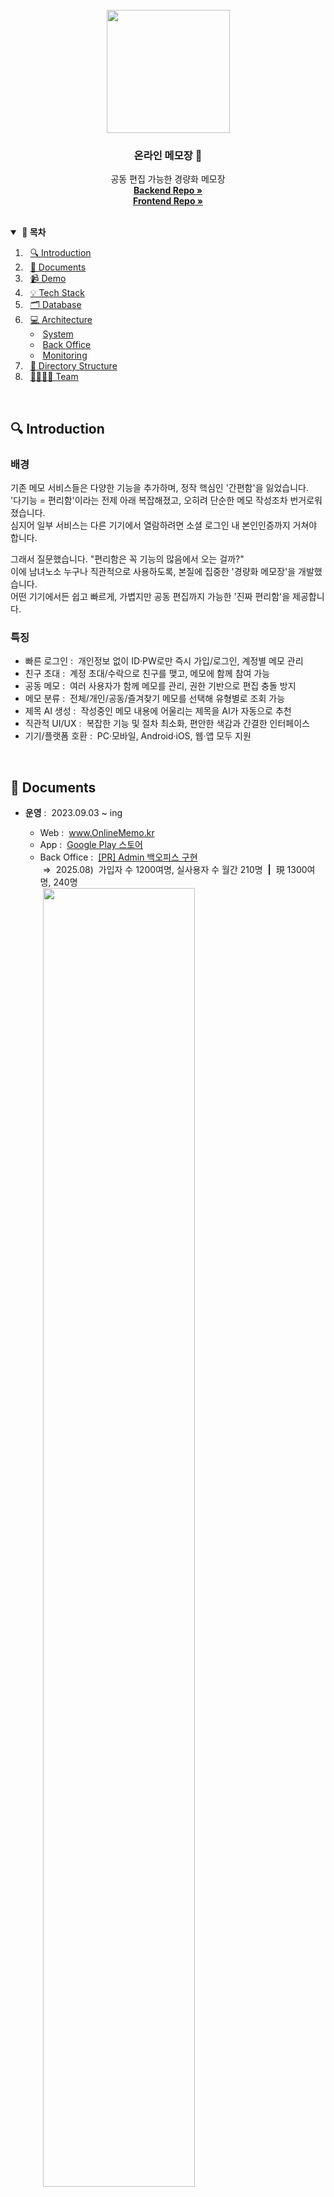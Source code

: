 <br>
<div align="center">
  <img src="https://github.com/user-attachments/assets/dd0f3082-61fb-44ed-8518-e6cef8754361" width="197" />
  <h3 align="center">온라인 메모장 📝</h3>
  <p align="center">
    공동 편집 가능한 경량화 메모장<br>
    <a href="https://github.com/OnlineMemo/backend"><strong>Backend Repo »</strong></a><br>
    <a href="https://github.com/OnlineMemo/frontend-web"><strong>Frontend Repo »</strong></a>
    <!-- <a href="https://github.com/orgs/OnlineMemo/repositories?q=sort%3Aname-asc"><strong>FullStack Repo »</strong></a> -->
    <!-- <a href="https://github.com/OnlineMemo/backend"><strong>Backend - Refactor Ver.2 »</strong></a> -->
  </p>
</div>
<br>

<details open>
  <summary><strong>&nbsp;📖&nbsp;목차</strong></summary>

1. &nbsp;&nbsp;[🔍 Introduction](#-introduction)
2. &nbsp;&nbsp;[📄 Documents](#-documents)
3. &nbsp;&nbsp;[📹 Demo](#-demo)
4. &nbsp;&nbsp;[💡 Tech Stack](#-tech-stack)
5. &nbsp;&nbsp;[🗂️ Database](#%EF%B8%8F-database)
6. &nbsp;&nbsp;[💻 Architecture](#-architecture)
   - &nbsp;[System](#system)
   - &nbsp;[Back Office](#back-office)
   - &nbsp;[Monitoring](#monitoring)
7. &nbsp;&nbsp;[📂 Directory Structure](#-directory-structure)
8. &nbsp;&nbsp;[👨‍👩‍👧‍👧 Team](#%E2%80%8D%E2%80%8D%E2%80%8D-team-full-stack)
</details>
<br>



## 🔍 Introduction

### 배경
기존 메모 서비스들은 다양한 기능을 추가하며, 정작 핵심인 '간편함'을 잃었습니다.<br>
'다기능 = 편리함'이라는 전제 아래 복잡해졌고, 오히려 단순한 메모 작성조차 번거로워졌습니다.<br>
심지어 일부 서비스는 다른 기기에서 열람하려면 소셜 로그인 내 본인인증까지 거쳐야 합니다.

그래서 질문했습니다. "편리함은 꼭 기능의 많음에서 오는 걸까?"<br>
이에 남녀노소 누구나 직관적으로 사용하도록, 본질에 집중한 '경량화 메모장'을 개발했습니다.<br>
어떤 기기에서든 쉽고 빠르게, 가볍지만 공동 편집까지 가능한 '진짜 편리함'을 제공합니다.

### 특징
- 빠른 로그인&nbsp;:&nbsp;&nbsp;개인정보 없이 ID·PW로만 즉시 가입/로그인, 계정별 메모 관리
- 친구 초대&nbsp;:&nbsp;&nbsp;계정 초대/수락으로 친구를 맺고, 메모에 함께 참여 가능
- 공동 메모&nbsp;:&nbsp;&nbsp;여러 사용자가 함께 메모를 관리, 권한 기반으로 편집 충돌 방지
- 메모 분류&nbsp;:&nbsp;&nbsp;전체/개인/공동/즐겨찾기 메모를 선택해 유형별로 조회 가능
- 제목 AI 생성&nbsp;:&nbsp;&nbsp;작성중인 메모 내용에 어울리는 제목을 AI가 자동으로 추천
- 직관적 UI/UX&nbsp;:&nbsp;&nbsp;복잡한 기능 및 절차 최소화, 편안한 색감과 간결한 인터페이스
- 기기/플랫폼 호환&nbsp;:&nbsp;&nbsp;PC·모바일, Android·iOS, 웹·앱 모두 지원
<br>

<!--
### 주제 선정
기존의 메모장들에는 잡다한 많은 기능들이 탑재되어있어, 사용에 어려움을 느꼈습니다. <br>
이에 본연의 기능을 살리고, 남녀노소 누구나 쉽게 이용 가능한 경량화 메모장을 제공합니다.

### 특징
- 불필요한 기능을 제거하고, 간편하고 직관적인 디자인으로 주요 기능의 접근성을 높였습니다. <br>
또한 눈이 편안한 색감을 선정하여 심플하게 디자인하였습니다.
- 개인정보 필요없이 생성할 id와 pw만 입력하여, 쉽고 빠르게 회원가입이 가능합니다. <br>
이로써 회원가입의 거부감을 줄이고, 어느 기기에서든지 접속하여 계정별로 메모를 관리할 수 있습니다.
- 여러 사람이 공동으로 메모를 편집 및 관리할 수 있는 '공동 메모' 기능을 추가하였습니다. <br>
대학생 팀플이나 회의 내용 작성으로도 적합합니다.
- 광고 삽입은 접근성을 떨어뜨리기에, 수익창출 없이 무료로 이용 가능하도록 하였습니다.
<br>
-->



## 📄 Documents

- <strong>운영</strong>&nbsp;:&nbsp;&nbsp;2023.09.03 ~ ing
  - Web&nbsp;:&nbsp;&nbsp;<a href="https://www.onlinememo.kr">www.OnlineMemo.kr</a>
  - App&nbsp;:&nbsp;&nbsp;<a href="https://play.google.com/store/apps/details?id=com.shj.onlinememo">Google Play 스토어</a>
  - Back Office&nbsp;:&nbsp;&nbsp;<a href="https://github.com/OnlineMemo/backend/pull/9">[PR] Admin 백오피스 구현</a><br>&nbsp;⇒&nbsp;&nbsp;2025.08)&nbsp;&nbsp;가입자 수 1200여명, 실사용자 수 월간 210명&nbsp;&nbsp;**|**&nbsp;&nbsp;現 1300여명, 240명<br>&nbsp;<img src="https://github.com/user-attachments/assets/52bf97bc-8fbf-4d35-b257-6d74a35485d4" width="73%" />

- #### [BE] API 명세서
  - <details><summary>&nbsp;Swagger API 명세서</summary><br><img src="https://github.com/user-attachments/assets/8683c9e2-2694-4482-ac6a-81e58eb3fa41" width="70%" /></details> 

- #### [BE] 성능 개선기 📝
  - [깃허브]&nbsp;&nbsp;<a href="https://github.com/OnlineMemo/backend">Backend 대규모 리팩토링 - DB 재설계 · Query 튜닝 · API 다중호출 개선</a>
  - [블로그]&nbsp;&nbsp;<a href="https://velog.io/@tkguswls1106/JPA-Auditing-%EC%B6%94%EC%A0%81-%EB%B2%97%EC%96%B4%EB%82%98%EA%B8%B0-LastModifiedDate-%EC%97%85%EB%8D%B0%EC%9D%B4%ED%8A%B8-%EB%B0%A9%EC%A7%80">Auditing 추적 벗어나기 (@LastModifiedDate 업데이트 방지)</a>
  - [PR]&nbsp;&nbsp;<a href="https://github.com/OnlineMemo/backend/pull/5">동시성 제어 - Redis Lettuce 분산 락 · MySQL 낙관적 락 · Transaction 분리</a>
  - [PR]&nbsp;&nbsp;<a href="https://github.com/OnlineMemo/backend/pull/11">OpenAI - 메모 제목 AI 자동 생성기능 구현</a>

- #### [FE] 성능 개선기 📝
  - [깃허브]&nbsp;&nbsp;<a href="https://github.com/OnlineMemo/frontend-web">Frontend 대규모 리팩토링</a>
<br>



## 📹 Demo

### Google Play 스토어

<img width="80%" alt="플레이스토어 스크린샷" src="https://github.com/OnlineMemo/.github/assets/56509933/ab015384-804a-4bf8-9ac6-4e238623cf13">
<img width="80%" alt="플레이스토어 PC 스크린샷" src="https://github.com/OnlineMemo/.github/assets/56509933/b8d9ebd0-8afe-48a5-ab2a-7d8ea99f7065">

### PC Page

**메모 목록 조회**|**메모 내용 조회**|**친구 공동메모 초대**
-----|-----|-----
<img src="https://github.com/OnlineMemo/.github/assets/56509933/d662b9b9-4c55-4fbb-8199-b5e6dd222f0e" width="100%">|<img src="https://github.com/OnlineMemo/.github/assets/56509933/35c09de5-7f59-4e06-ab74-d9bcd6f0647e" width="100%">|<img src="https://github.com/OnlineMemo/.github/assets/56509933/2096b659-80ca-4f77-b6b7-7f4c760357e0" width="100%">

### Mobile Page

**로그인**|**메모 목록 조회**|**메모 내용 조회**|**신규 개인메모 작성**
:-----:|:-----:|:-----:|:-----:
<img src="https://github.com/OnlineMemo/.github/assets/56509933/1f5c053b-13e5-4da2-9a4f-3db57e983611">|<img src="https://github.com/OnlineMemo/.github/assets/56509933/6e5a4727-56b1-473f-8451-fed8864ae91a">|<img src="https://github.com/OnlineMemo/.github/assets/56509933/7eb239e1-b338-4141-a6e6-745140167b70">|<img src="https://github.com/OnlineMemo/.github/assets/56509933/9101fd58-c90a-48dd-af24-a3693aec1b7d">

**프로필 조회**|**친구 목록 조회**|**친구요청 수신 목록 조회**|**친구 공동메모 초대**
:-----:|:-----:|:-----:|:-----:
<img src="https://github.com/OnlineMemo/.github/assets/56509933/d28b8bb5-55fe-4fcf-8225-5ad557a945e3">|<img src="https://github.com/OnlineMemo/.github/assets/56509933/981d4884-5faf-488d-9822-339fd866ce5d">|<img src="https://github.com/OnlineMemo/.github/assets/56509933/ae8c9f27-2b47-4a9e-99e3-d1a5c8a0eb92">|<img src="https://github.com/OnlineMemo/.github/assets/56509933/707a9527-ec8a-4863-8d12-608693bc3e8e">

<br>



<!--
## 👨‍👩‍👦‍👦 Launch

### 마케팅

**에브리타임**|**인스타그램**
-----|-----
<img src="https://github.com/tkguswls1106/tkguswls1106/assets/56509933/11fabfbd-227a-430b-a048-3c95b6f06e53" width="100%">|<img src="https://github.com/tkguswls1106/tkguswls1106/assets/56509933/420dea2c-82bf-491f-b753-847b957747eb" width="100%">
대학생 커뮤니티에 홍보글을 게시하여, HOT 게시물로 선정되었습니다.|SNS에 홍보글을 게시하여, 다양한 연령대의 접근성을 고려했습니다. 그 결과, 100명 이상의 이용자에게 서비스를 제공 중입니다.

<br>
-->



## 💡 Tech Stack
|Frontend|Backend|Back Office|Security|Other|
|:------:|:------:|:------:|:------:|:------:|
|<img src="https://img.shields.io/badge/React-61DBFB?style=flat-square&logo=React&logoColor=white"/></a><br><img src="https://smartcart-s3-bucket.s3.ap-northeast-2.amazonaws.com/badge_ReactNative.svg" alt="[ React Native ]"/></a><br><img src="https://img.shields.io/badge/JavaScript-F7DF1F?style=flat-square&logo=JavaScript&logoColor=white"/></a>|<img src="https://smartcart-s3-bucket.s3.ap-northeast-2.amazonaws.com/badge_SpringBoot.svg" alt="[ Spring Boot ]"/></a><br><img src="https://img.shields.io/badge/Java-007396?style=flat-square&logo=coffeeScript&logoColor=white"/></a><br><img src="https://img.shields.io/badge/OpenAI-74AA9C?style=flat-square&logo=OpenAI&logoColor=white"/></a><br><img src="https://img.shields.io/badge/MySQL-4479A1?style=flat-square&logo=MySQL&logoColor=white"/></a><br><img src="https://smartcart-s3-bucket.s3.ap-northeast-2.amazonaws.com/badge_Redis.svg" alt="[ Redis ]"/></a>|<img src="https://img.shields.io/badge/GA4-E37400?style=flat-square&logo=googleanalytics&logoColor=white"/><br><img src="https://img.shields.io/badge/BigQuery-669DF6?style=flat-square&logo=googlebigquery&logoColor=white"/><br><img src="https://img.shields.io/badge/Cloud Run-4285F4?style=flat-square&logo=googlecloud&logoColor=white"/><br><img src="https://img.shields.io/badge/MongoDB-47A248?style=flat-square&logo=MongoDB&logoColor=white"/>|<img src="https://smartcart-s3-bucket.s3.ap-northeast-2.amazonaws.com/badge_SpringSecurity.svg" alt="[ Spring Security ]"/></a><br><img src="https://smartcart-s3-bucket.s3.ap-northeast-2.amazonaws.com/badge_JSONWebToken.svg" alt="[ JSON Web Token ]"/></a>|<img src="https://smartcart-s3-bucket.s3.ap-northeast-2.amazonaws.com/badge_AmazonAWS.svg" alt="[ Amazon AWS ]"/></a><br><img src="https://img.shields.io/badge/Slack-4A154B?style=flat-square&logo=Slack&logoColor=white"/><br><img src="https://img.shields.io/badge/Postman-FF6C37?style=flat-square&logo=Postman&logoColor=white"/></a><br><img src="https://img.shields.io/badge/Swagger-85EA2E?style=flat-square&logo=Swagger&logoColor=white"/></a>

```
- Frontend : React, React Native, JavaScript
- Backend : Spring Boot, Java, Spring Security, JWT, OpenAI
- Back Office : GA4, BigQuery, Cloud Run
- Database : MySQL, Redis, MongoDB
- Deployment : Amazon AWS
- Tool : Slack, Postman, Swagger
```
<br>



## 🗂️ Database

<details open>
  <summary>&nbsp;<strong>Redis</strong>&nbsp;:&nbsp;&nbsp;<strong>서비스 데이터 (임시)</strong>&nbsp;&nbsp;⇒&nbsp;&nbsp;편집권한 Lock, 일일 AI 호출 횟수 등</summary>
<br>
  
| 항목          | Key-Value                                                                      | TTL | 설명                                                                            |
| ------------ | ------------------------------------------------------------------------------ | --- | ------------------------------------------------------------------------------ |
| 편집권한 Lock  | {`메모정보:lock` : `사용자정보`}<br>{`memoId:1200:lock` : `userId:10,userName:현진`} | 10분 | - Redis Lettuce 분산 락<br>- 편집자 외 수정접근 제한<br>&nbsp;&nbsp;(편집 중인 상대방 표시)
| 일일 AI 호출횟수  | {`사용자정보:openai_usage` : `호출횟수`}<br>{`userId:1200:openai_usage` : `3`}    | 자정  | 개인 OpenAI 호출량 검사<br>(일일 최대 10회 제한)
| JVM Heap 위험 쿨타임<br>(스케줄러 + Slack) | {`backoffice:경보종류` : `true`}<br>{`backoffice:heap_notification` : `true`} | 1시간 | - 5분마다 힙메모리 체크<br>- 70/80/90% Slack 알림<br>&nbsp;&nbsp;(1시간 내 중복알림 방지)

</details>

<details>
  <summary>&nbsp;<strong>MySQL</strong>&nbsp;:&nbsp;&nbsp;<strong>서비스 데이터 (영구)</strong>&nbsp;&nbsp;⇒&nbsp;&nbsp;사용자, 메모, 친구 관계 등</summary>
<br>
<!-- <img width="1470" alt="mysql DB ERD" src="https://github.com/OnlineMemo/.github/assets/56509933/6bf90043-9bb4-435d-9ac3-5c8e8123a34c"> -->
<!-- <img width="1470" alt="mysql DB ERD" src="https://github.com/user-attachments/assets/48beb98f-f616-4950-b1c5-05d779a90e0d"> -->
<img width="1470" alt="mysql DB ERD" src="https://github.com/user-attachments/assets/dd03f5d3-1e92-4431-b274-972fbbcc1e8c">
</details>

<details>
  <summary>&nbsp;<strong>MongoDB</strong>&nbsp;:&nbsp;&nbsp;<strong>백오피스 데이터</strong>&nbsp;&nbsp;⇒&nbsp;&nbsp;GA4 페이지뷰, 접속자 기기, 국가 등</summary>
<br>

| 구분        | 항목            | 컬럼명                | 설명                  |
| ---------- | -------------- | ------------------- | -------------------- |
| 이벤트 정보   | 이벤트 시간       | `event_datetime`    | 이벤트 발생 시각         |
|            | 활성 사용자 ID    | `user_pseudo_id`    | 익명 사용자 식별 ID      |
|            | 로그인 사용자 ID   | `login_user_id`     | 로그인한 사용자 ID       |
| 페이지 정보   | 페이지명          | `page_title`        | 브라우저 탭/문서 제목     |
|            | 유입 경로 URL     | `page_referrer`     | 이전 페이지 URL         |
|            | 현재 경로 URL     | `page_location`     | 전체 현재 페이지 URL     |
|            | 현재 경로 Path    | `page_path`         | 도메인 제외한 경로        |
| 기기 정보    | 기기 카테고리      | `device_category`   | 모바일/데스크톱 등        |
|            | 기기 브랜드명      | `device_brand`      | 기기 제조사             |
|            | 웹 브라우저        | `device_browser`   | 사용 브라우저 이름        |
| 접속 정보    | 국가             | `geo_country`       | 접속 국가              |
|            | 지역             | `geo_region`        | 접속 지역(주/도 단위)    |
|            | 도시             | `geo_city`          | 접속 도시              |

</details>

<br>



## 💻 Architecture

### System
![onlinememo_architecture drawio](https://github.com/user-attachments/assets/fdc19a6b-5b9d-46ac-882b-9d8a78eac484)

```
- Frontend Deployment : AWS Amplify
- Backend Deployment : AWS Elastic Beanstalk
- Database : AWS RDS, Upstash Redis
- DNS : AWS Route53
- Traffic : AWS Application Load Balancer, Auto Scaling (CPU 70% Out, 30% In)
- Monitoring : AWS CloudWatch, Slack, Spring Logback, ExceptionHandler
- Version control : AWS S3, GitHub
```

### Back Office
![backoffice_architecture drawio](https://github.com/user-attachments/assets/994e6a64-85c2-413e-b044-3ce614a04ded)
![backoffice_statistics drawio](https://github.com/user-attachments/assets/396aefe9-034c-4879-a1e9-c214c501994b)

```
GA4 (React : 실사용자 지표 수집)
→ BigQuery (SQL : 수집 데이터 검증)
→ Cloud Run (Serverless API : 데이터 필터링 및 제공)
→ MongoDB (Spring : 정제된 지표 저장 및 백오피스 운용)
```

### Monitoring

**테스터**|**트래픽**
:-----:|:-----:
<img src="https://github.com/tkguswls1106/tkguswls1106/assets/56509933/145aaa0c-ad71-4e16-bc80-f36a2e50b3d0" width="400px">|<img src="https://github.com/tkguswls1106/tkguswls1106/assets/56509933/deb45a45-6828-4107-be56-d011fe89d558" width="90%">
Web & App 테스터를 모집해,<br>특정 시간대 10분 동안의<br>트래픽 변화를 측정.|테스터 30명의 동시접속 결과, CPU 사용률이 0.7% → 6% 상승함을 확인.<br>초기 운영에는 충분하나, 예기치 않은 트래픽 증가 시 Burst 기능을 안정적으로 운용하고자<br>인스턴스를 `t3.nano(CPU 크레딧 6)` → `t3.micro(CPU 크레딧 12)`로 Scale Up 조치.

|**예외 로깅**|
|-----|
|<!-- <img width="1470" alt="AWS CloudWatch" src="https://github.com/OnlineMemo/.github/assets/56509933/266c6619-4995-479a-9cc1-b73cc4bb7544"> --><img width="1470" alt="AWS CloudWatch" src="https://github.com/user-attachments/assets/22721d18-6d9f-4a96-a7e3-5ccd6ad99ef7">|
|1.&nbsp;&nbsp;Spring ExceptionHandler : Error Handling<br>2.&nbsp;&nbsp;Spring Logback : Logging<br>3.&nbsp;&nbsp;`Local`&nbsp;&nbsp;File Storage : Save to file<br>4-1.&nbsp;&nbsp;`Prod`&nbsp;&nbsp;AWS CloudWatch : Monitoring<br>4-2.&nbsp;&nbsp;`Prod`&nbsp;&nbsp;Slack Webhook : Notification|

<br>



## 📂 Directory Structure

<details open>
  <summary>&nbsp;<strong>Backend</strong>&nbsp;:&nbsp;&nbsp;Open!</summary>
  <br>

```
:                                                 :
├── client                                        ├── repository
│   ├── Ga4Client.java                            │   ├── UserRepository.java
│   └── OpenAIClient.java                         │   ├── MemoRepository.java
├── config                                        │   ├── MemoBatchRepository.java
│   ├── FeignConfig.java                          │   ├── UserMemoRepository.java
│   ├── SecurityConfig.java                       │   ├── UserMemoBatchRepository.java
│   ├── SwaggerConfig.java                        │   ├── FriendshipRepository.java
│   ├── RedisConfig.java                          │   ├── FriendshipBatchRepository.java
│   └── OpenAIConfig.java                         │   ├── Ga4FilteredRepository.java
├── controller                                    │   ├── Ga4FilteredBatchRepository.java
│   ├── AuthController.java                       │   └── RedisRepository.java
│   ├── UserController.java                       ├── response
│   ├── MemoController.java                       │   ├── ResponseCode.java
│   ├── FriendshipController.java                 │   ├── ResponseData.java
│   ├── BackOfficeController.java                 │   ├── GlobalExceptionHandler.java
│   └── TestController.java                       │   ├── exception
├── domain                                        │   │   ├── CustomException.java
│   ├── User.java                                 │   │   ├── Exception400.java
│   ├── Memo.java                                 │   │   ├── Exception404.java
│   ├── Friendship.java                           │   │   ├── Exception409.java
│   ├── mapping                                   │   │   ├── Exception423.java
│   │   └── UserMemo.java                         │   │   ├── Exception429.java
│   ├── backoffice                                │   │   └── Exception500.java
│   │   └── Ga4Filtered.java                      │   └── responseitem
│   ├── common                                    │       ├── MessageItem.java
│   │   ├── BaseCreatedEntity.java                │       └── StatusItem.java
│   │   └── BaseModifiedEntity.java               ├── service
│   └── enums                                     │   ├── AuthService.java
│       ├── Authority.java                        │   ├── UserService.java
│       └── FriendshipState.java                  │   ├── MemoService.java
├── dto                                           │   ├── MemoFacade.java
│   ├── AuthDto.java                              │   ├── UserMemoService.java
│   ├── UserDto.java                              │   ├── FriendshipService.java
│   ├── MemoDto.java                              │   ├── Ga4FilteredService.java
│   ├── FriendshipDto.java                        │   ├── BackOfficeScheduler.java
│   └── Ga4FilteredDto.java                       │   └── impl
└── jwt                                           │       ├── AuthServiceImpl.java
    ├── JwtFilter.java                            │       ├── UserServiceImpl.java
    ├── TokenProvider.java                        │       ├── MemoServiceImpl.java
    ├── CustomUserDetailsService.java             │       ├── MemoFacadeImpl.java
    └── handler                                   │       ├── UserMemoServiceImpl.java
        ├── JwtExceptionFilter.java               │       ├── FriendshipServiceImpl.java
        ├── JwtAccessDeniedHandler.java           │       └── Ga4FilteredServiceImpl.java
        └── JwtAuthenticationEntryPoint.java      └── util
                                                      ├── SecurityUtil.java
                                                      └── TimeConverter.java
```
<!--
```
:
├── client
│   └── Ga4Client.java
├── config
│   ├── FeignConfig.java
│   ├── RedisConfig.java
│   ├── SecurityConfig.java
│   └── SwaggerConfig.java
├── controller
│   ├── AuthController.java
│   ├── BackOfficeController.java
│   ├── FriendshipController.java
│   ├── MemoController.java
│   ├── TestController.java
│   └── UserController.java
├── domain
│   ├── Friendship.java
│   ├── Memo.java
│   ├── User.java
│   ├── backoffice
│   │   └── Ga4Filtered.java
│   ├── common
│   │   ├── BaseCreatedEntity.java
│   │   └── BaseModifiedEntity.java
│   ├── enums
│   │   ├── Authority.java
│   │   └── FriendshipState.java
│   └── mapping
│       └── UserMemo.java
├── dto
│   ├── AuthDto.java
│   ├── FriendshipDto.java
│   ├── Ga4FilteredDto.java
│   ├── MemoDto.java
│   └── UserDto.java
├── jwt
│   ├── CustomUserDetailsService.java
│   ├── JwtFilter.java
│   ├── TokenProvider.java
│   └── handler
│       ├── JwtAccessDeniedHandler.java
│       ├── JwtAuthenticationEntryPoint.java
│       └── JwtExceptionFilter.java
├── repository
│   ├── FriendshipBatchRepository.java
│   ├── FriendshipRepository.java
│   ├── Ga4FilteredBatchRepository.java
│   ├── Ga4FilteredRepository.java
│   ├── MemoBatchRepository.java
│   ├── MemoRepository.java
│   ├── RedisRepository.java
│   ├── UserMemoBatchRepository.java
│   ├── UserMemoRepository.java
│   └── UserRepository.java
├── response
│   ├── GlobalExceptionHandler.java
│   ├── ResponseCode.java
│   ├── ResponseData.java
│   ├── exception
│   │   ├── CustomException.java
│   │   ├── Exception400.java
│   │   ├── Exception404.java
│   │   ├── Exception409.java
│   │   ├── Exception423.java
│   │   └── Exception500.java
│   └── responseitem
│       ├── MessageItem.java
│       └── StatusItem.java
├── service
│   ├── AuthService.java
│   ├── FriendshipService.java
│   ├── Ga4FilteredScheduler.java
│   ├── Ga4FilteredService.java
│   ├── MemoFacade.java
│   ├── MemoService.java
│   ├── UserMemoService.java
│   ├── UserService.java
│   └── impl
│       ├── AuthServiceImpl.java
│       ├── FriendshipServiceImpl.java
│       ├── Ga4FilteredServiceImpl.java
│       ├── MemoFacadeImpl.java
│       ├── MemoServiceImpl.java
│       ├── UserMemoServiceImpl.java
│       └── UserServiceImpl.java
└── util
    ├── SecurityUtil.java
    └── TimeConverter.java
```
-->
</details>

<details>
  <summary>&nbsp;<strong>Frontend_Web</strong>&nbsp;:&nbsp;&nbsp;Open!</summary>
  <br>

```
├── public
│   ├── favicon.ico
│   ├── index.html
│   ├── linkthumbnail.png
│   ├── manifest.json
│   ├── memoicon128.png
│   ├── memoicon192.png
│   └── memoicon512.png
└── src
    ├── assets
    │   ├── fonts
    │   │   ├── BMJUA_ttf.ttf
    │   │   ├── Kalam-Bold.ttf
    │   │   ├── Kalam-Light.ttf
    │   │   └── Kalam-Regular.ttf
    │   └── images
    │       └── user.png
    ├── apis
    │   └── Api.jsx
    ├── components
    │   ├── List
    │   │   ├── FriendList.jsx
    │   │   ├── InviteFriendList.jsx
    │   │   ├── MemoList.jsx
    │   │   ├── MemoListItem.jsx
    │   │   ├── SelectFriendList.jsx
    │   │   └── SenderList.jsx
    │   ├── Modal
    │   │   ├── ConfirmModal.jsx
    │   │   ├── FriendGroupModal.jsx
    │   │   ├── GlobalModal.jsx
    │   │   ├── NoticeModal.jsx
    │   │   └── SendFriendshipModal.jsx
    │   ├── Navigation
    │   │   ├── LoadingNav.jsx
    │   │   ├── NewMemoNav.jsx
    │   │   ├── NoLoginNav.jsx
    │   │   ├── ReadAndEditMemoNav.jsx
    │   │   └── YesLoginNav.jsx
    │   ├── Styled
    │   │   ├── BasicWrapper.jsx
    │   │   ├── HelloWrapper.jsx
    │   │   ├── NavWrapper.jsx
    │   │   └── OneMemoWrapper.jsx
    │   └── UI
    │       ├── Checkbox.jsx
    │       ├── DropdownCenter.jsx
    │       ├── DropdownLeft.jsx
    │       ├── DropdownRight.jsx
    │       ├── FriendOptionDropdownCenter.jsx
    │       ├── IsStarButton.jsx
    │       ├── MemoOptionButton.jsx
    │       ├── MemoOptionDropdownRight.jsx
    │       ├── NewMemoOptionDropdownRight.jsx
    │       ├── SearchMemo.jsx
    │       └── SortMemo.jsx
    ├── pages
    │   ├── BackOffice
    │   │   └── StatisticPage.jsx
    │   ├── Etc
    │   │   ├── DownloadPage.jsx
    │   │   ├── InformationPage.jsx
    │   │   └── NoticePage.jsx
    │   ├── Friend
    │   │   ├── FriendListPage.jsx
    │   │   └── SenderListPage.jsx
    │   ├── Memo
    │   │   ├── MemoListPage.jsx
    │   │   ├── NewMemoPage.jsx
    │   │   └── ReadAndEditMemoPage.jsx
    │   └── User
    │       ├── ChangePwPage.jsx
    │       ├── LoginPage.jsx
    │       ├── SignupPage.jsx
    │       └── UserProfilePage.jsx
    ├── hooks
    │   └── useDetectDropdown.jsx
    └── utils
        ├── lazyUtil.js
        ├── MetaUtil.js
        ├── TimeUtil.js
        ├── ToastUtil.js
        └── TokenUtil.js
```
</details>

<details>
  <summary>&nbsp;<strong>Frontend_App</strong>&nbsp;:&nbsp;&nbsp;Open!</summary>
  <br>

```
├── App.js
├── app.json
├── assets
│   ├── adaptive-icon.png
│   ├── favicon.png
│   ├── icon.png
│   └── splash.png
├── babel.config.js
├── eas.json
├── package-lock.json
└── package.json
```
</details>
<br>



## 👨‍👩‍👧‍👧 Team (Full Stack)

|                                              [사현진](https://github.com/tkguswls1106)                                              |
| :------------------------------------------------------------------------------------------------------------------------------: |
| <img width = "300" src ="https://github.com/user-attachments/assets/cb71ee9c-c8e6-45ca-9fb8-4e9d96d0a5d5"> |
|                                                   Frontend & Backend Developer                                                    |
